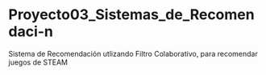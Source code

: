 # Proyecto03_Sistemas_de_Recomendaci-n
Sistema de Recomendación utlizando Filtro Colaborativo, para recomendar juegos de STEAM
